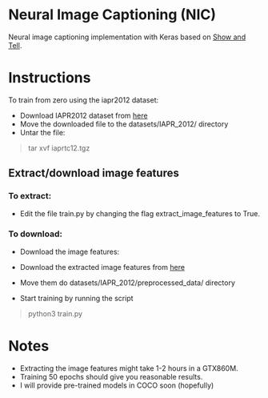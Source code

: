 # Neural Image Captioning (NIC)
Neural image captioning implementation with Keras based on [Show and Tell](https://arxiv.org/abs/1411.4555).

# Instructions
To train from zero using the iapr2012 dataset:
* Download IAPR2012 dataset from [here](http://imageclef.org/photodata)
* Move the downloaded file to the datasets/IAPR_2012/ directory
* Untar the file:
> tar xvf iaprtc12.tgz

## Extract/download image features
### To extract:
* Edit the file train.py by changing the flag extract_image_features to True.

### To download:
* Download the image features:
* Download the extracted image features from [here](https://drive.google.com/open?id=0B-6ZrOvYmbrTd0Q5NEQ4cTB0Z0k)
* Move them do  datasets/IAPR_2012/preprocessed_data/ directory

* Start training by running the script 
> python3 train.py

# Notes
* Extracting the image features might take 1-2 hours in a GTX860M.
* Training 50 epochs should give you reasonable results.
* I will provide pre-trained models in COCO soon (hopefully)



